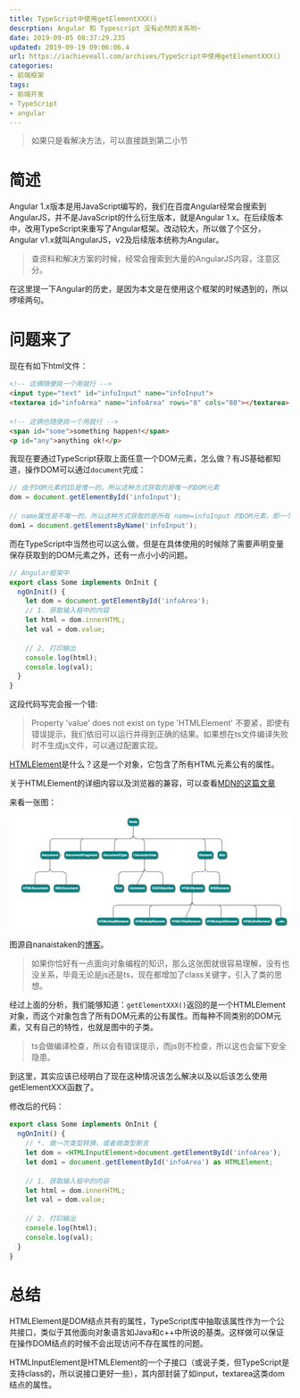 ```yaml
---
title: TypeScript中使用getElementXXX()
descrption: Angular 和 Typescript 没有必然的关系哟~
date: 2019-09-05 08:37:29.235
updated: 2019-09-19 09:06:06.4
url: https://iachieveall.com/archives/TypeScript中使用getElementXXX()
categories: 
- 前端框架
tags: 
- 前端开发
- TypeScript
- angular
---
```


> 如果只是看解决方法，可以直接跳到第二小节

# 简述

Angular 1.x版本是用JavaScript编写的，我们在百度Angular经常会搜索到AngularJS，并不是JavaScript的什么衍生版本，就是Angular 1.x。在后续版本中，改用TypeScript来重写了Angular框架。改动较大，所以做了个区分，Angular v1.x就叫AngularJS，v2及后续版本统称为Angular。

> 查资料和解决方案的时候，经常会搜索到大量的AngularJS内容，注意区分。

在这里提一下Angular的历史，是因为本文是在使用这个框架的时候遇到的，所以啰嗦两句。

# 问题来了

现在有如下html文件：

```html
<!-- 这俩随便挑一个用就行 -->
<input type="text" id="infoInput" name="infoInput">
<textarea id="infoArea" name="infoArea" rows="8" cols="80"></textarea>

<!-- 这俩也随便挑一个用就行 -->
<span id="some">something happen!</span>
<p id="any">anything ok!</p>
```

我现在要通过TypeScript获取上面任意一个DOM元素，怎么做？有JS基础都知道，操作DOM可以通过```document```完成：

```JavaScript
// 由于DOM元素的ID是惟一的，所以这种方式获取的是唯一的DOM元素
dom = document.getElementById('infoInput');

// name属性是不唯一的，所以这种方式获取的是所有 name=infoInput 的DOM元素，即一个数组
dom1 = document.getElementsByName('infoInput');
```

而在TypeScript中当然也可以这么做，但是在具体使用的时候除了需要声明变量保存获取到的DOM元素之外，还有一点小小的问题。

```TypeScript
// Angular框架中
export class Some implements OnInit {
  ngOnInit() {
    let dom = document.getElementById('infoArea');
    // 1. 获取输入框中的内容
    let html = dom.innerHTML;
    let val = dom.value;

    // 2. 打印输出
    console.log(html);
    console.log(val);
  }
}
```

这段代码写完会报一个错:

> Property 'value' does not exist on type 'HTMLElement'
> 不要紧，即使有错误提示，我们依旧可以运行并得到正确的结果。如果想在ts文件编译失败时不生成js文件，可以通过配置实现。

[HTMLElement](https://www.w3school.com.cn/xmldom/dom_htmlelement.asp)是什么？这是一个对象，它包含了所有HTML元素公有的属性。

关于HTMLElement的详细内容以及浏览器的兼容，可以查看[MDN的这篇文章](https://developer.mozilla.org/zh-CN/docs/Web/API/HTMLElement)

来看一张图：

![js类间的继承](/upload/2019/9/js%E7%B1%BB%E9%97%B4%E7%9A%84%E7%BB%A7%E6%89%BF-d130b3ce73cb47bdb13958b755730211.png)

图源自nanaistaken的[博客](https://segmentfault.com/a/1190000009863666)。

> 如果你恰好有一点面向对象编程的知识，那么这张图就很容易理解，没有也没关系，毕竟无论是js还是ts，现在都增加了class关键字，引入了类的思想。

经过上面的分析，我们能够知道：```getElementXXX()```返回的是一个HTMLElement对象，而这个对象包含了所有DOM元素的公有属性。而每种不同类别的DOM元素，又有自己的特性，也就是图中的子类。

> ts会做编译检查，所以会有错误提示，而js则不检查，所以这也会留下安全隐患。

到这里，其实应该已经明白了现在这种情况该怎么解决以及以后该怎么使用getElementXXX函数了。

修改后的代码：

```ts
export class Some implements OnInit {
  ngOnInit() {
    // *. 做一次类型转换，或者做类型断言
    let dom = <HTMLInputElement>document.getElementById('infoArea');
    let dom1 = document.getElementById('infoArea') as HTMLElement;

    // 1. 获取输入框中的内容
    let html = dom.innerHTML;
    let val = dom.value;

    // 2. 打印输出
    console.log(html);
    console.log(val);
  }
}
```

# 总结

HTMLElement是DOM结点共有的属性，TypeScript库中抽取该属性作为一个公共接口，类似于其他面向对象语言如Java和c++中所说的基类。这样做可以保证在操作DOM结点的时候不会出现访问不存在属性的问题。

HTMLInputElement是HTMLElement的一个子接口（或说子类，但TypeScript是支持class的，所以说接口更好一些），其内部封装了如input，textarea这类dom结点的属性。
